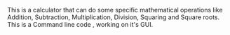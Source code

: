 This is a calculator that can do some specific mathematical operations like Addition, Subtraction, Multiplication, Division, Squaring and Square roots.
This is a Command line code , working on it's GUI.
